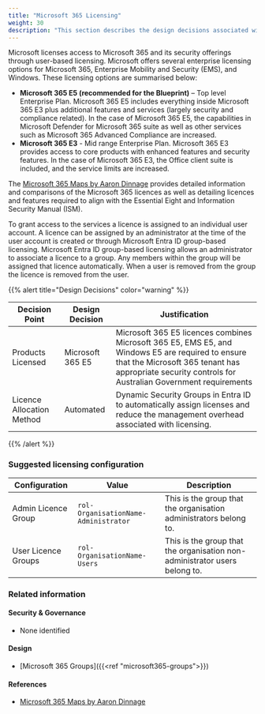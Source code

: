 ```yaml
---
title: "Microsoft 365 Licensing"
weight: 30
description: "This section describes the design decisions associated with Microsoft 365 Licensing for system(s) built using ASD's Blueprint for Secure Cloud."
---
```


Microsoft licenses access to Microsoft 365 and its security offerings through user-based licensing. Microsoft offers several enterprise licensing options for Microsoft 365, Enterprise Mobility and Security (EMS), and Windows. These licensing options are summarised below:

* **Microsoft 365 E5 (recommended for the Blueprint)** – Top level Enterprise Plan. Microsoft 365 E5 includes everything inside Microsoft 365 E3 plus additional features and services (largely security and compliance related). In the case of Microsoft 365 E5, the capabilities in Microsoft Defender for Microsoft 365  suite as well as other services such as Microsoft 365 Advanced Compliance are increased.
* **Microsoft 365 E3** - Mid range Enterprise Plan. Microsoft 365 E3 provides access to core products with enhanced features and security features. In the case of Microsoft 365 E3, the Office client suite is included, and the service limits are increased.

The [Microsoft 365 Maps by Aaron Dinnage](https://m365maps.com/) provides detailed information and comparisons of the Microsoft 365 licences as well as detailing licences and features required to align with the Essential Eight and Information Security Manual (ISM).

To grant access to the services a licence is assigned to an individual user account. A licence can be assigned by an administrator at the time of the user account is created or through Microsoft Entra ID group-based licensing. Microsoft Entra ID group-based licensing allows an administrator to associate a licence to a group. Any members within the group will be assigned that licence automatically. When a user is removed from the group the licence is removed from the user.

{{% alert title="Design Decisions" color="warning" %}}

| Decision Point            | Design Decision  | Justification                                                                                                                                                                                             |
|---------------------------|------------------|-----------------------------------------------------------------------------------------------------------------------------------------------------------------------------------------------------------|
| Products Licensed         | Microsoft 365 E5 | Microsoft 365 E5 licences combines Microsoft 365 E5, EMS E5, and Windows E5 are required to ensure that the Microsoft 365 tenant has appropriate security controls for Australian Government requirements |
| Licence Allocation Method | Automated        | Dynamic Security Groups in Entra ID to automatically assign licenses and reduce the management overhead associated with licensing.                                                                        |

{{% /alert %}}

### Suggested licensing configuration

| Configuration       | Value                                | Description                                                                |
|---------------------|--------------------------------------|----------------------------------------------------------------------------|
| Admin Licence Group | `rol-OrganisationName-Administrator` | This is the group that the organisation administrators belong to.          |
| User Licence Groups | `rol-OrganisationName-Users`         | This is the group that the organisation non-administrator users belong to. |

### Related information

#### Security & Governance

* None identified

#### Design

* [Microsoft 365 Groups]({{<ref "microsoft365-groups">}})

#### References

* [Microsoft 365 Maps by Aaron Dinnage](https://m365maps.com/)